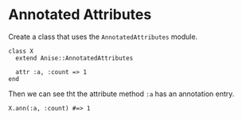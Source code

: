 # Annotated Attributes

Create a class that uses the `AnnotatedAttributes` module.

    class X
      extend Anise::AnnotatedAttributes

      attr :a, :count => 1
    end

Then we can see tht the attribute method `:a` has an annotation entry.

    X.ann(:a, :count) #=> 1

